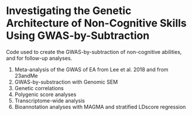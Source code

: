 # Investigating the Genetic Architecture of Non-Cognitive Skills Using GWAS-by-Subtraction 

Code used to create the GWAS-by-subtraction of non-cognitive abilities, and for follow-up analyses. 

1. Meta-analysis of the GWAS of EA from Lee et al. 2018 and from 23andMe
2. GWAS-by-substraction with Genomic SEM 
3. Genetic correlations 
4. Polygenic score analyses 
5. Transcriptome-wide analysis
6. Bioannotation analyses with MAGMA and stratified LDscore regression
